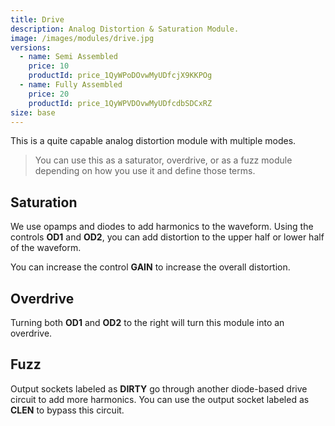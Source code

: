 ```yaml
---
title: Drive
description: Analog Distortion & Saturation Module.
image: /images/modules/drive.jpg
versions:
  - name: Semi Assembled
    price: 10
    productId: price_1QyWPoDOvwMyUDfcjX9KKPOg
  - name: Fully Assembled
    price: 20
    productId: price_1QyWPVDOvwMyUDfcdbSDCxRZ
size: base
---
```


This is a quite capable analog distortion module with multiple modes. 

> You can use this as a saturator, overdrive, or as a fuzz module depending on how you use it and define those terms.

## Saturation

We use opamps and diodes to add harmonics to the waveform. Using the controls **OD1** and **OD2**, you can add distortion to the upper half or lower half of the waveform.

You can increase the control **GAIN** to increase the overall distortion.

## Overdrive

Turning both **OD1** and **OD2** to the right will turn this module into an overdrive.

## Fuzz

Output sockets labeled as **DIRTY** go through another diode-based drive circuit to add more harmonics. You can use the output socket labeled as **CLEN** to bypass this circuit.
